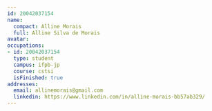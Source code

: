 ```yaml
---
id: 20042037154
name:
  compact: Alline Morais
  full: Alline Silva de Morais
avatar:
occupations:
- id: 20042037154
  type: student
  campus: ifpb-jp
  course: cstsi
  isFinished: true
addresses:
  email: allinemorais@gmail.com
  linkedin: https://www.linkedin.com/in/alline-morais-bb57ab329/
---
```

